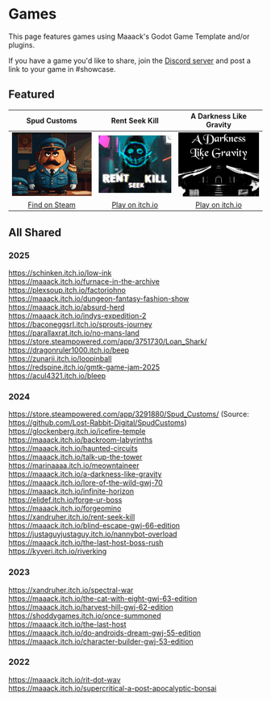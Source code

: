 # Games 
This page features games using Maaack's Godot Game Template and/or plugins.

If you have a game you'd like to share, join the [Discord server](https://discord.gg/AyZrJh5AMp ) and post a link to your game in #showcase.

## Featured

| Spud Customs | Rent Seek Kill  | A Darkness Like Gravity  |  
| :-------:| :-------: | :-------: |
![Spud Customs](/addons/maaacks_game_template/media/thumbnail-game-spud-customs.png)  |  ![Rent-Seek-Kill](/addons/maaacks_game_template/media/thumbnail-game-rent-seek-kill.png)  |  ![A Darkness Like Gravity](/addons/maaacks_game_template/media/thumbnail-game-a-darkness-like-gravity.png)  |
[Find on Steam](https://store.steampowered.com/app/3291880/Spud_Customs/) | [Play on itch.io](https://xandruher.itch.io/rent-seek-kill)  |  [Play on itch.io](https://maaack.itch.io/a-darkness-like-gravity)  |


## All Shared
### 2025
https://schinken.itch.io/low-ink  
https://maaack.itch.io/furnace-in-the-archive  
https://plexsoup.itch.io/factoriohno  
https://maaack.itch.io/dungeon-fantasy-fashion-show  
https://maaack.itch.io/absurd-herd  
https://maaack.itch.io/indys-expedition-2  
https://baconeggsrl.itch.io/sprouts-journey  
https://parallaxrat.itch.io/no-mans-land  
https://store.steampowered.com/app/3751730/Loan_Shark/  
https://dragonruler1000.itch.io/beep  
https://zunarii.itch.io/loopinball  
https://redspine.itch.io/gmtk-game-jam-2025  
https://acul4321.itch.io/bleep  

### 2024
https://store.steampowered.com/app/3291880/Spud_Customs/ (Source: https://github.com/Lost-Rabbit-Digital/SpudCustoms)  
https://glockenberg.itch.io/icefire-temple  
https://maaack.itch.io/backroom-labyrinths  
https://maaack.itch.io/haunted-circuits  
https://maaack.itch.io/talk-up-the-tower  
https://marinaaaa.itch.io/meowntaineer  
https://maaack.itch.io/a-darkness-like-gravity  
https://maaack.itch.io/lore-of-the-wild-gwj-70  
https://maaack.itch.io/infinite-horizon  
https://elidef.itch.io/forge-ur-boss  
https://maaack.itch.io/forgeomino  
https://xandruher.itch.io/rent-seek-kill  
https://maaack.itch.io/blind-escape-gwj-66-edition  
https://justaguyjustaguy.itch.io/nannybot-overload  
https://maaack.itch.io/the-last-host-boss-rush  
https://kyveri.itch.io/riverking  

### 2023
https://xandruher.itch.io/spectral-war  
https://maaack.itch.io/the-cat-with-eight-gwj-63-edition  
https://maaack.itch.io/harvest-hill-gwj-62-edition  
https://shoddygames.itch.io/once-summoned  
https://maaack.itch.io/the-last-host  
https://maaack.itch.io/do-androids-dream-gwj-55-edition  
https://maaack.itch.io/character-builder-gwj-53-edition  

### 2022
https://maaack.itch.io/rit-dot-wav  
https://maaack.itch.io/supercritical-a-post-apocalyptic-bonsai  